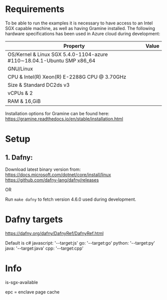 # Requirements
To be able to run the examples it is necessary to have access to an Intel SGX capable machine, as well as having Gramine installed. The following hardware specifications has been used in Azure cloud during development:

|Property  |Value|
|----------|-----|
|OS/Kernel & Linux SGX 5.4.0-1104-azure \#110$\sim$18.04.1-Ubuntu SMP x86\_64|
|GNU/Linux |
|CPU & Intel(R) Xeon(R) E-2288G CPU @ 3.70GHz |
|Size & Standard DC2ds v3 |
|vCPUs & 2 |
|RAM & 16\,GiB|

Installation options for Gramine can be found here: https://gramine.readthedocs.io/en/stable/installation.html

# Setup
## 1. Dafny:
Download latest binary version from: https://docs.microsoft.com/dotnet/core/install/linux
https://github.com/dafny-lang/dafny/releases

OR

Run ``make dafny`` to fetch version 4.6.0 used during  development.


# Dafny targets
https://dafny.org/dafny/DafnyRef/DafnyRef.html

Default is c#
javascript: '--target:js'
go: '--target:go'
python: '--target:py'
java: '--target:java'
cpp: '--target:cpp'

# Info
is-sgx-available

epc = enclave page cache